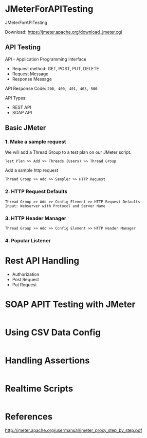 # JMeterForAPITesting
JMeterForAPITesting

Download: https://jmeter.apache.org/download_jmeter.cgi

## API Testing
API - Application Programming Interface

+ Request method: GET, POST, PUT, DELETE
+ Request Message
+ Response Message

API Response Code: `200, 400, 401, 403, 500`

API Types:
+ REST API
+ SOAP API 

## Basic JMeter

### 1. Make a sample request

We will add a Thread Group to a test plan on our JMeter script.
```
Test Plan >> Add >> Threads (Users) >> Thread Group
```
Add a sample http request
```
Thread Group >> Add >> Sampler >> HTTP Request
```

### 2. HTTP Request Defaults

```
Thread Group >> Add >> Config Element >> HTTP Request Defaults
Input: Webserver with Protocol and Server Name
```

### 3. HTTP Header Manager

```
Thread Group >> Add >> Config Element >> HTTP Header Manager
```

### 4. Popular Listener 

# Rest API Handling

- Authorization
- Post Request
- Put Request

# SOAP APIT Testing with JMeter

```

```
# Using CSV Data Config

```

```
# Handling Assertions
```

```
# Realtime Scripts
```

```

# References

http://jmeter.apache.org/usermanual/jmeter_proxy_step_by_step.pdf
